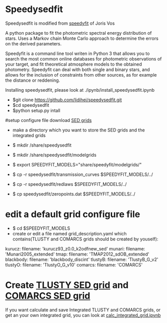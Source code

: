 # Speedysedfit 

Speedysedfit is modified from [speedyfit](https://github.com/vosjo/speedyfit) of Joris Vos 

A python package to fit the photometric spectral energy distribution of stars. Uses a Markov chain Monte Carlo approach 
to determine the errors on the derived parameters.

Speedyfit is a command line tool writen in Python 3 that allows you to search the most common online databases for 
photometric observations of your target, and fit theoretical atmosphere models to the obtained photometry. Speedyfit can
deal with both single and binary stars, and allows for the inclusion of constraints from other sources, as for example
the distance or reddening. 

Installing speedysedfit, please look at ./ipynb/install_speedysedfit.ipynb

- $git clone https://github.com/lidihei/speedysedfit.git
- $cd speedysedfit
- $python setup.py intall

#setup configure file download [SED grids](http://www.astro.physik.uni-potsdam.de/~jorisvos/Speedyfit/modelgrids.tar.gz)

- make a directory which you want to store the SED grids and the integrated grids

- $ mkdir /share/speedysedfit  
- $ mkdir /share/speedysedfit/modelgrids
- $ export SPEEDYFIT_MODELS="share/speedyfit/modelgrids/"


- $ cp -r speedysedfit/transmission_curves $SPEEDYFIT_MODELS/../
- $ cp -r speedysedfit/redlaws $SPEEDYFIT_MODELS/../
- $ cp speedysedfit/zeropoints.dat $SPEEDYFIT_MODELS/../

# edit a default grid configure file
- $ cd $SPEEDYFIT_MODELS
- create or edit a file named grid_description.yaml which contains(TLUSTY and COMARCS grids should be created by youself):


kurucz:
    filename: 'kurucz93_z0.0_k2odfnew_sed'
munari:
    filename: 'Munari2005_extended'
tmap:
    filename: 'TMAP2012_sdOB_extended'
blackbody:
    filename: 'blackbody_discint'
tlustyB:
    filename: 'TlustyB_G_v2'
tlustyO:
    filename: 'TlustyO_G_v10'
comarcs:
    filename: 'COMARCS'


# Create [TLUSTY SED grid](creat_tlusty_sed_gride.ipynb) and [COMARCS SED grid](creat_comarcs_sed_gride.ipynb)

If you want calculate and save Integrated TLUSTY and COMARCS grids, or get an your own integrated grid, you can look at [calc_integrated_grid.ipynb](calc_integrated_grid.ipynb)
